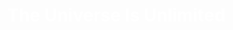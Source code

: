 <html>
  <head>
    <title> Universe </title>
    <style>
      body{
         background-color: black blue;
         text-aligin: center;
         padding: 250px;
      }
    </style>
  </head>
  <body>
    <h1> The Universe Is Unlimited </h1>
    <style>
      body{
        color: white;
        text-aligin: center;
      }
    </style>
  </body>
</html>
